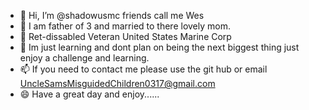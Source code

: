 - 👋 Hi, I’m @shadowusmc friends call me Wes
- 👀 I am father of 3 and married to there lovely mom.  
- 🌱 Ret-dissabled Veteran United States Marine Corp
- 💞️ Im just learning and dont plan on being the next biggest thing just enjoy a challenge and learning.
- 📫 If you need to contact me please use the git hub or email UncleSamsMisguidedChildren0317@gmail.com
- 😄 Have a great day and enjoy......


<!---
shadowusmc/shadowusmc is a ✨ special ✨ repository because its `README.md` (this file) appears on your GitHub profile.
You can click the Preview link to take a look at your changes.
--->
